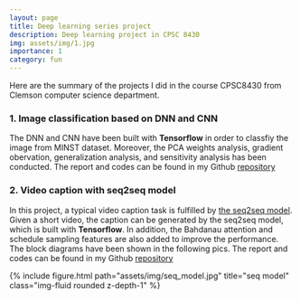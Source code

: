 ```yaml
---
layout: page
title: Deep learning series project
description: Deep learning project in CPSC 8430
img: assets/img/1.jpg
importance: 1
category: fun
---
```


Here are the summary of the projects I did in the course CPSC8430 from Clemson computer science department. 

### 1. Image classification based on DNN and CNN

The DNN and CNN have been built with **Tensorflow** in order to classfiy the image from MINST dataset. Moreover, the PCA weights analysis, gradient obervation, generalization analysis, and sensitivity analysis has been conducted. The report and codes can be found in my Github [repository](https://github.com/FangjianLi/Deep-learning-Project1-Image-Classification-with-DNN-CNN)

### 2. Video caption with seq2seq model

In this project, a typical video caption task is fulfilled by [the seq2seq model](https://openaccess.thecvf.com/content_iccv_2015/papers/Venugopalan_Sequence_to_Sequence_ICCV_2015_paper.pdf). Given a short video, the caption can be generated by the seq2seq model, which is built with **Tensorflow**. In addition, the Bahdanau attention and schedule sampling features are also added to improve the performance. The block diagrams have been shown in the following pics. The report and codes can be found in my Github [repository](https://github.com/FangjianLi/Deep-learning-Project2-Video-Captioning-with-seq2seq)

{% include figure.html path="assets/img/seq_model.jpg" title="seq model" class="img-fluid rounded z-depth-1" %}
